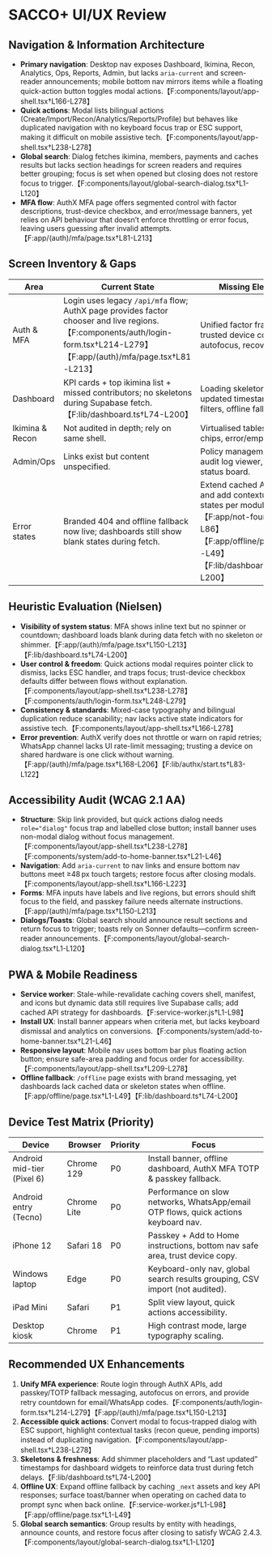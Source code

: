 # SACCO+ UI/UX Review

## Navigation & Information Architecture
- **Primary navigation**: Desktop nav exposes Dashboard, Ikimina, Recon, Analytics, Ops, Reports, Admin, but lacks `aria-current` and screen-reader announcements; mobile bottom nav mirrors items while a floating quick-action button toggles modal actions.【F:components/layout/app-shell.tsx†L166-L278】
- **Quick actions**: Modal lists bilingual actions (Create/Import/Recon/Analytics/Reports/Profile) but behaves like duplicated navigation with no keyboard focus trap or ESC support, making it difficult on mobile assistive tech.【F:components/layout/app-shell.tsx†L238-L278】
- **Global search**: Dialog fetches ikimina, members, payments and caches results but lacks section headings for screen readers and requires better grouping; focus is set when opened but closing does not restore focus to trigger.【F:components/layout/global-search-dialog.tsx†L1-L120】
- **MFA flow**: AuthX MFA page offers segmented control with factor descriptions, trust-device checkbox, and error/message banners, yet relies on API behaviour that doesn’t enforce throttling or error focus, leaving users guessing after invalid attempts.【F:app/(auth)/mfa/page.tsx†L81-L213】

## Screen Inventory & Gaps
| Area | Current State | Missing Elements |
| --- | --- | --- |
| Auth & MFA | Login uses legacy `/api/mfa` flow; AuthX page provides factor chooser and live regions.【F:components/auth/login-form.tsx†L214-L279】【F:app/(auth)/mfa/page.tsx†L81-L213】 | Unified factor framework, trusted device copy, error autofocus, recovery docs. |
| Dashboard | KPI cards + top ikimina list + missed contributors; no skeletons during Supabase fetch.【F:lib/dashboard.ts†L74-L200】 | Loading skeletons, last-updated timestamp, quick filters, offline fallback. |
| Ikimina & Recon | Not audited in depth; rely on same shell. | Virtualised tables, filter chips, error/empty states. |
| Admin/Ops | Links exist but content unspecified. | Policy management UI, audit log viewer, branch DB status board. |
| Error states | Branded 404 and offline fallback now live; dashboards still show blank states during fetch. | Extend cached API shell and add contextual empty states per module.【F:app/not-found.tsx†L1-L86】【F:app/offline/page.tsx†L1-L49】【F:lib/dashboard.ts†L74-L200】 |

## Heuristic Evaluation (Nielsen)
- **Visibility of system status**: MFA shows inline text but no spinner or countdown; dashboard loads blank during data fetch with no skeleton or shimmer.【F:app/(auth)/mfa/page.tsx†L150-L213】【F:lib/dashboard.ts†L74-L200】
- **User control & freedom**: Quick actions modal requires pointer click to dismiss, lacks ESC handler, and traps focus; trust-device checkbox defaults differ between flows without explanation.【F:components/layout/app-shell.tsx†L238-L278】【F:components/auth/login-form.tsx†L248-L279】
- **Consistency & standards**: Mixed-case typography and bilingual duplication reduce scanability; nav lacks active state indicators for assistive tech.【F:components/layout/app-shell.tsx†L166-L278】
- **Error prevention**: AuthX verify does not throttle or warn on rapid retries; WhatsApp channel lacks UI rate-limit messaging; trusting a device on shared hardware is one click without warning.【F:app/(auth)/mfa/page.tsx†L168-L206】【F:lib/authx/start.ts†L83-L122】

## Accessibility Audit (WCAG 2.1 AA)
- **Structure**: Skip link provided, but quick actions dialog needs `role="dialog"` focus trap and labelled close button; install banner uses non-modal dialog without focus management.【F:components/layout/app-shell.tsx†L238-L278】【F:components/system/add-to-home-banner.tsx†L21-L46】
- **Navigation**: Add `aria-current` to nav links and ensure bottom nav buttons meet ≥48 px touch targets; restore focus after closing modals.【F:components/layout/app-shell.tsx†L166-L223】
- **Forms**: MFA inputs have labels and live regions, but errors should shift focus to the field, and passkey failure needs alternate instructions.【F:app/(auth)/mfa/page.tsx†L150-L213】
- **Dialogs/Toasts**: Global search should announce result sections and return focus to trigger; toasts rely on Sonner defaults—confirm screen-reader announcements.【F:components/layout/global-search-dialog.tsx†L1-L120】

## PWA & Mobile Readiness
- **Service worker**: Stale-while-revalidate caching covers shell, manifest, and icons but dynamic data still requires live Supabase calls; add cached API strategy for dashboards.【F:service-worker.js†L1-L98】
- **Install UX**: Install banner appears when criteria met, but lacks keyboard dismissal and analytics on conversions.【F:components/system/add-to-home-banner.tsx†L21-L46】
- **Responsive layout**: Mobile nav uses bottom bar plus floating action button; ensure safe-area padding and focus order for accessibility.【F:components/layout/app-shell.tsx†L209-L278】
- **Offline fallback**: `/offline` page exists with brand messaging, yet dashboards lack cached data or skeleton states when offline.【F:app/offline/page.tsx†L1-L49】【F:lib/dashboard.ts†L74-L200】

## Device Test Matrix (Priority)
| Device | Browser | Priority | Focus |
| --- | --- | --- | --- |
| Android mid-tier (Pixel 6) | Chrome 129 | P0 | Install banner, offline dashboard, AuthX MFA TOTP & passkey fallback. |
| Android entry (Tecno) | Chrome Lite | P0 | Performance on slow networks, WhatsApp/email OTP flows, quick actions keyboard nav. |
| iPhone 12 | Safari 18 | P0 | Passkey + Add to Home instructions, bottom nav safe area, trust device copy. |
| Windows laptop | Edge | P0 | Keyboard-only nav, global search results grouping, CSV import (not audited). |
| iPad Mini | Safari | P1 | Split view layout, quick actions accessibility. |
| Desktop kiosk | Chrome | P1 | High contrast mode, large typography scaling. |

## Recommended UX Enhancements
1. **Unify MFA experience**: Route login through AuthX APIs, add passkey/TOTP fallback messaging, autofocus on errors, and provide retry countdown for email/WhatsApp codes.【F:components/auth/login-form.tsx†L214-L279】【F:app/(auth)/mfa/page.tsx†L150-L213】
2. **Accessible quick actions**: Convert modal to focus-trapped dialog with ESC support, highlight contextual tasks (recon queue, pending imports) instead of duplicating navigation.【F:components/layout/app-shell.tsx†L238-L278】
3. **Skeletons & freshness**: Add shimmer placeholders and “Last updated” timestamps for dashboard widgets to reinforce data trust during fetch delays.【F:lib/dashboard.ts†L74-L200】
4. **Offline UX**: Expand offline fallback by caching `_next` assets and key API responses; surface toast/banner when operating on cached data to prompt sync when back online.【F:service-worker.js†L1-L98】【F:app/offline/page.tsx†L1-L49】
5. **Global search semantics**: Group results by entity with headings, announce counts, and restore focus after closing to satisfy WCAG 2.4.3.【F:components/layout/global-search-dialog.tsx†L1-L120】
